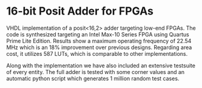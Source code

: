 # 16-bit Posit Adder for FPGAs
VHDL implementation of a posit<16,2> adder targeting low-end FPGAs. The code is synthesized targeting an Intel Max-10 Series FPGA using Quartus Prime Lite Edition. Results show a maximum operating frequency of 22.54 MHz which is an 18% improvement over previous designs. Regarding area cost, it utilizes 587 LUTs, which is comparable to other implementations.

Along with the implementation we have also included an extensive testsuite of every entity. The full adder is tested with some corner values and an automatic python script which generates 1 million random test cases.
